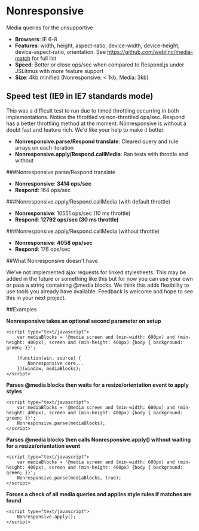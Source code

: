 Nonresponsive
=============

Media queries for the unsupportive

* **Browsers**: IE 6-8
* **Features**: width, height, aspect-ratio, device-width, device-height, device-aspect-ratio, orientation. See https://github.com/weblinc/media-match for full list
* **Speed**: Better or close ops/sec when compared to Respond.js under JSLitmus with more feature support
* **Size**: 4kb minified (Nonresponsive: < 1kb, Media: 3kb)

## Speed test (IE9 in IE7 standards mode)

This was a difficult test to run due to timed throttling occurring in both implementations.
Notice the throttled vs non-throttled ops/sec. Respond has a better throttling method at the moment.
Nonresponsive is without a doubt fast and feature rich. We'd like your help to make it better.

* **Nonresponsive.parse/Respond translate**: Cleared query and rule arrays on each iteration
* **Nonresponsive.apply/Respond.callMedia**: Ran tests with throttle and without

###Nonresponsive.parse/Respond translate

* **Nonresponsive**: **3414 ops/sec**
* **Respond**: 164 ops/sec

###Nonresponsive.apply/Respond.callMedia (with default throttle)

* **Nonresponsive**: 10551 ops/sec (10 ms throttle)
* **Respond**: **12792 ops/sec (30 ms throttle)**

###Nonresponsive.apply/Respond.callMedia (without throttle)

* **Nonresponsive**: **4058 ops/sec**
* **Respond**: 176 ops/sec

##What Nonresponsive doesn't have

We've not implemented ajax requests for linked stylesheets. 
This may be added in the future or something like this but for now you can use your own or pass a string containing @media blocks.
We think this adds flexibility to use tools you already have available. 
Feedback is welcome and hope to see this in your next project.

##Examples

**Nonresponsive takes an optional second parameter on setup**
```
<script type="text/javascript">
    var mediaBlocks = '@media screen and (min-width: 600px) and (min-height: 400px), screen and (min-height: 400px) {body { background: green; }}';

    (function(win, source) {
        Nonresponsive core...
    })(window, mediaBlocks);
</script>
```

**Parses @media blocks then waits for a resize/orientation event to apply styles**
```
<script type="text/javascript">
    var mediaBlocks = '@media screen and (min-width: 600px) and (min-height: 400px), screen and (min-height: 400px) {body { background: green; }}';
    Nonresponsive.parse(mediaBlocks);
</script>
```

**Parses @media blocks then calls Nonresponsive.apply() without waiting for a resize/orientation event**
```
<script type="text/javascript">
    var mediaBlocks = '@media screen and (min-width: 600px) and (min-height: 400px), screen and (min-height: 400px) {body { background: green; }}';
    Nonresponsive.parse(mediaBlocks, true);
</script>
```

**Forces a check of all media queries and applies style rules if matches are found**
```
<script type="text/javascript">
    Nonresponsive.apply();
</script>
```